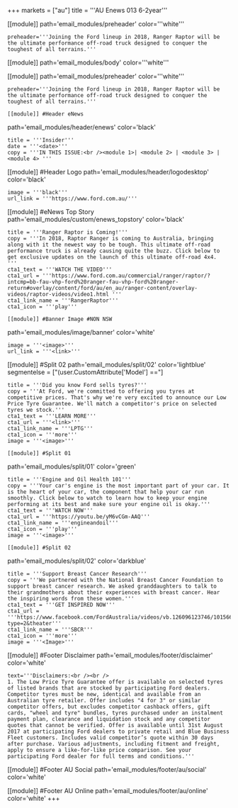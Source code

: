 +++
markets = ["au"]
title = '''AU Enews 013 6-2year'''


[[module]] 
path='email_modules/preheader'
color='''white'''

	preheader='''Joining the Ford lineup in 2018, Ranger Raptor will be the ultimate performance off-road truck designed to conquer the toughest of all terrains.'''

[[module]]
path='email_modules/body'
color='''white'''

[[module]]
path='email_modules/preheader'
color='''white'''

	preheader='''Joining the Ford lineup in 2018, Ranger Raptor will be the ultimate performance off-road truck designed to conquer the toughest of all terrains.'''

	[[module]] #Header eNews 
path='email_modules/header/enews'
color='black'

	title = '''Insider'''
	date = '''<date>'''
	copy = '''IN THIS ISSUE:<br /><module 1>| <module 2> | <module 3> | <module 4> '''

[[module]] #Header Logo
path='email_modules/header/logodesktop'
color='black'

	image = '''black'''
	url_link = '''https://www.ford.com.au/'''

[[module]] #eNews Top Story 
path='email_modules/custom/enews_topstory'
color='black'

    title = '''Ranger Raptor is Coming!'''
	copy = '''In 2018, Raptor Ranger is coming to Australia, bringing along with it the newest way to be tough. This ultimate off-road performance truck is already causing quite the buzz. Click below to get exclusive updates on the launch of this ultimate off-road 4x4.
    '''
	cta1_text = '''WATCH THE VIDEO'''
	cta1_url = '''https://www.ford.com.au/commercial/ranger/raptor/?intcmp=bb-fau-vhp-ford%20ranger-fau-vhp-ford%20ranger-return#overlay/content/ford/au/en_au/ranger-content/overlay-videos/raptor-videos/video1.html '''
	cta1_link_name = '''RangerRaptor'''
	cta1_icon = '''play'''

	[[module]] #Banner Image #NON NSW
path='email_modules/image/banner'
color='white'

	image = '''<image>'''
	url_link = '''<link>'''


[[module]] #Split 02 
path='email_modules/split/02'
color='lightblue'
segmentelse = ["(user.CustomAttribute['Model'] =="]

    title = '''Did you know Ford sells tyres?'''
	copy = '''At Ford, we're committed to offering you tyres at competitive prices. That's why we're very excited to announce our Low Price Tyre Guarantee. We'll match a competitor's price on selected tyres we stock.'''
	cta1_text = '''LEARN MORE'''
	cta1_url = '''<link>'''
	cta1_link_name = '''LPTG'''
	cta1_icon = '''more'''
	image = '''<image>'''

	[[module]] #Split 01
path='email_modules/split/01'
color='green'

	title = '''Engine and Oil Health 101'''
	copy = '''Your car's engine is the most important part of your car. It is the heart of your car, the component that help your car run smoothly. Click below to watch to learn how to keep your engine performing at its best and make sure your engine oil is okay.'''
	cta1_text = '''WATCH NOW'''
	cta1_url = '''https://youtu.be/yM6vCGm-AAQ'''
	cta1_link_name = '''engineandoil'''
	cta1_icon = '''play'''
	image = '''<image>'''

	[[module]] #Split 02
path='email_modules/split/02'
color='darkblue'

    title = '''Support Breast Cancer Research'''
	copy = '''We partnered with the National Breast Cancer Foundation to support breast cancer research. We asked granddaughters to talk to their grandmothers about their experiences with breast cancer. Hear the inspiring words from these women.'''
	cta1_text = '''GET INSPIRED NOW'''
	cta1_url = '''https://www.facebook.com/FordAustralia/videos/vb.126096123746/10156683020833747/?type=2&theater'''
	cta1_link_name = '''SBCR'''
	cta1_icon = '''more'''
	image = '''<Image>'''
    
[[module]] #Footer Disclaimer
path='email_modules/footer/disclaimer'
color='white'

	text='''Disclaimers:<br /><br />
	1. The Low Price Tyre Guarantee offer is available on selected tyres of listed brands that are stocked by participating Ford dealers. Competitor tyres must be new, identical and available from an Australian tyre retailer. Offer includes "4 for 3" or similar competitor offers, but excludes competitor cashback offers, gift cards, "wheel and tyre" bundles, tyres purchased under an instalment payment plan, clearance and liquidation stock and any competitor quotes that cannot be verified. Offer is available until 31st August 2017 at participating Ford dealers to private retail and Blue Business Fleet customers. Includes valid competitor’s quote within 30 days after purchase. Various adjustments, including fitment and freight, apply to ensure a like-for-like price comparison. See your participating Ford dealer for full terms and conditions.'''


[[module]] #Footer AU Social
path='email_modules/footer/au/social'
color='white'

[[module]] #Footer AU Online
path='email_modules/footer/au/online'
color='white'
+++
